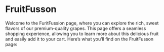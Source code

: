 # FruitFusson
 Welcome to the FuritFussion page, where you can explore the rich, sweet flavors of our premium-quality grapes. This page offers a seamless shopping experience, allowing you to learn more about this delicious fruit and easily add it to your cart. Here’s what you’ll find on the FruitFusson page:
